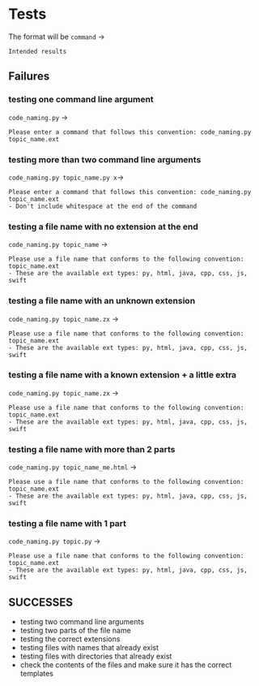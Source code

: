 # Tests
The format will be `command` -> 
```
Intended results
```

## Failures
### testing one command line argument
`code_naming.py` -> 
```
Please enter a command that follows this convention: code_naming.py topic_name.ext
```

### testing more than two command line arguments
`code_naming.py topic_name.py x`-> 
```
Please enter a command that follows this convention: code_naming.py topic_name.ext
- Don't include whitespace at the end of the command
```

### testing a file name with no extension at the end
`code_naming.py topic_name` ->
```
Please use a file name that conforms to the following convention: topic_name.ext
- These are the available ext types: py, html, java, cpp, css, js, swift
```

### testing a file name with an unknown extension
`code_naming.py topic_name.zx` ->
```
Please use a file name that conforms to the following convention: topic_name.ext
- These are the available ext types: py, html, java, cpp, css, js, swift
```

### testing a file name with a known extension + a little extra
`code_naming.py topic_name.zx` ->
```
Please use a file name that conforms to the following convention: topic_name.ext
- These are the available ext types: py, html, java, cpp, css, js, swift
```

### testing a file name with more than 2 parts
`code_naming.py topic_name_me.html` ->
```
Please use a file name that conforms to the following convention: topic_name.ext
- These are the available ext types: py, html, java, cpp, css, js, swift
```

### testing a file name with 1 part
`code_naming.py topic.py` ->
```
Please use a file name that conforms to the following convention: topic_name.ext
- These are the available ext types: py, html, java, cpp, css, js, swift
```

## SUCCESSES
- testing two command line arguments
- testing two parts of the file name
- testing the correct extensions
- testing files with names that already exist
- testing files with directories that already exist
- check the contents of the files and make sure it has the correct templates
